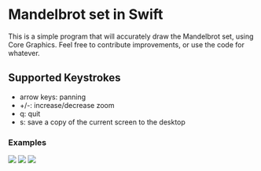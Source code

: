 # Mandelbrot set in Swift

This is a simple program that will accurately draw the Mandelbrot set, using Core Graphics.
Feel free to contribute improvements, or use the code for whatever.

## Supported Keystrokes
- arrow keys: panning
- +/-: increase/decrease zoom
- q: quit
- s: save a copy of the current screen to the desktop

### Examples

<img src="https://www.dropbox.com/s/nncu7htfaapq0zg/2017-06-18%2000%3A01%3A54%20%2B0000.png?dl=1" />
<img src="https://www.dropbox.com/s/2kp4thzfmdwxgwp/2017-06-17%2022%3A50%3A51%20%2B0000.png?dl=1" />
<img src="https://www.dropbox.com/s/oxk1xct7x9vk3fk/2017-06-17%2022%3A40%3A41%20%2B0000.png?dl=1" />
